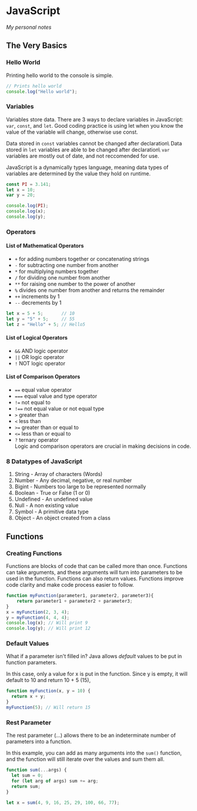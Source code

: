 # JavaScript
*My personal notes*
## The Very Basics
### Hello World
Printing hello world to the console is simple.
```js
// Prints hello world
console.log("Hello world");
```
### Variables
Variables store data. There are 3 ways to declare variables in JavaScript: `var`, `const`, and `let`. Good coding practice is using let when you know the value of the variable will change, otherwise use const.

Data stored in `const` variables cannot be changed after declaration\ 
Data stored in `let` variables are able to be changed after declaration\ 
`var` variables are mostly out of date, and not reccomended for use.

JavaScript is a dynamically types language, meaning data types of variables are determined by the value they hold on runtime.
```js
const PI = 3.141;
let x = 10;
var y = 20;

console.log(PI);
console.log(x);
console.log(y);
```

### Operators
#### List of Mathematical Operators
- `+` for adding numbers together or concatenating strings
- `-` for subtracting one number from another
- `*` for multiplying numbers together
- `/` for dividing one number from another
- `**` for raising one number to the power of another
- `%` divides one number from another and returns the remainder
- `++` increments by 1
- `--` decrements by 1

```js
let x = 5 + 5;       // 10
let y = "5" + 5;     // 55
let z = "Hello" + 5; // Hello5
```

#### List of Logical Operators
- `&&` AND logic operator
- `||` OR logic operator
- `!` NOT logic operator

#### List of Comparison Operators 
- `==` equal value operator
- `===` equal value and type operator
- `!=` not equal to
- `!==` not equal value or not equal type
- `>` greater than
- `<` less than
- `>=` greater than or equal to
- `<=` less than or equal to
- `?` ternary operator\
Logic and comparison operators are crucial in making decisions in code.

### 8 Datatypes of JavaScript
1. String - Array of characters (Words)
2. Number - Any decimal, negative, or real number
3. Bigint - Numbers too large to be represented normally
4. Boolean - True or False (1 or 0)
5. Undefined - An undefined value 
6. Null - A non existing value
7. Symbol - A primitive data type
8. Object - An object created from a class

## Functions
### Creating Functions
Functions are blocks of code that can be called more than once. Functions can take arguments, and these arguments will turn into parameters to be used in the function. Functions can also return values. Functions improve code clarity and make code process easier to follow.

```js
function myFunction(parameter1, parameter2, parameter3){
    return parameter1 + parameter2 + parameter3;
}
x = myFunction(2, 3, 4);
y = myFunction(4, 4, 4);
console.log(x); // Will print 9
console.log(y); // Will print 12
```

### Default Values
What if a parameter isn't filled in? Java allows *default* values to be put in function parameters. 

In this case, only a value for x is put in the function. Since y is empty, it will default to 10 and return 10 + 5 (15),
```js
function myFunction(x, y = 10) {
  return x + y;
}
myFunction(5); // Will return 15
```

### Rest Parameter
The rest parameter (...) allows there to be an indeterminate number of parameters into a function. 

In this example, you can add as many arguments into the `sum()` function, and the function will still iterate over the values and sum them all.
```js
function sum(...args) {
  let sum = 0;
  for (let arg of args) sum += arg;
  return sum;
}

let x = sum(4, 9, 16, 25, 29, 100, 66, 77);
```